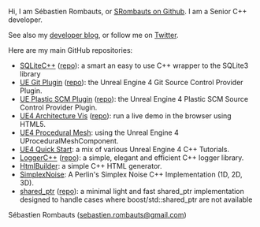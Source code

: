Hi, I am Sébastien Rombauts, or [SRombauts on Github](https://github.com/SRombauts).
I am a Senior C++ developer.

See also my [developer blog](http://srombauts.fr),
or follow me on [Twitter](https://twitter.com/SRombauts).

Here are my main GitHub repositories:

- [SQLiteC++](http://srombauts.github.io/SQLiteCpp) ([repo](https://github.com/SRombauts/SQLiteCpp/)): a smart an easy to use C++ wrapper to the SQLite3 library
- [UE Git Plugin](http://srombauts.github.io/UEGitPlugin) ([repo](https://github.com/SRombauts/UEGitPlugin/)): the Unreal Engine 4 Git Source Control Provider Plugin.
- [UE Plastic SCM Plugin](http://srombauts.github.io/UEPlasticPlugin) ([repo](https://github.com/SRombauts/UEPlasticPlugin/)): the Unreal Engine 4 Plastic SCM Source Control Provider Plugin.
- [UE4 Architecture Vis](http://srombauts.github.io/UE4ArchVisDemo) ([repo](https://github.com/SRombauts/UE4ArchVisDemo)): run a live demo in the browser using HTML5.
- [UE4 Procedural Mesh](https://github.com/SRombauts/UE4ProceduralMesh): using the Unreal Engine 4 UProceduralMeshComponent.
- [UE4 Quick Start](https://github.com/SRombauts/UE4QuickStart): a mix of various Unreal Engine 4 C++ Tutorials.
- [LoggerC++](http://srombauts.github.io/LoggerCpp) ([repo](https://github.com/SRombauts/LoggerCpp/)): a simple, elegant and efficient C++ logger library.
- [HtmlBuilder](https://github.com/SRombauts/HtmlBuilder/): a simple C++ HTML generator.
- [SimplexNoise](https://github.com/SRombauts/SimplexNoise/): A Perlin's Simplex Noise C++ Implementation (1D, 2D, 3D).
- [shared_ptr](http://srombauts.github.io/shared_ptr) ([repo](https://github.com/SRombauts/shared_ptr/)): a minimal light and fast shared_ptr implementation designed to handle cases where boost/std::shared_ptr are not available

Sébastien Rombauts (sebastien.rombauts@gmail.com)
